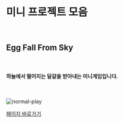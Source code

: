 # 미니 프로젝트 모음

<br>

## Egg Fall From Sky

<br>

#### 하늘에서 떨어지는 달걀을 받아내는 미니게임입니다.

<br>

![normal-play](https://user-images.githubusercontent.com/63948484/130557002-df2ca2fc-75ca-4f31-99a0-5b86fbeb3c2a.gif)

[페이지 바로가기](./egg-fall-from-sky/README.md)
